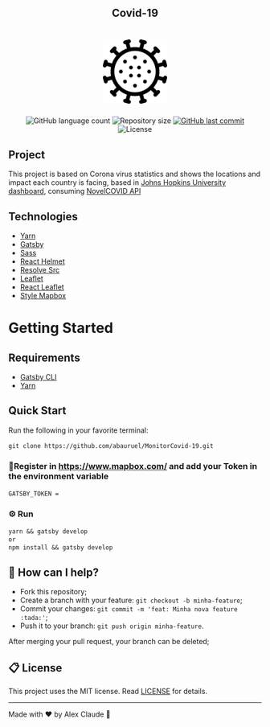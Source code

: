 <h2 align="center">Covid-19</h2>

<h1 align="center">
<img src="./src/assets/images/virus.png" alt=" icones by https://www.flaticon.com/br/autores/freepik www.flaticon.com">

</h1>
<p align="center">
  
  <img alt="GitHub language count" src="https://img.shields.io/github/languages/count/abauruel/MonitorCovid-19"/>

  <img alt="Repository size" src="https://img.shields.io/github/repo-size/abauruel/MonitorCovid-19"/>
  
 <a href="https://github.com/abauruel/MonitorCovid-19/commits/master">
    <img alt="GitHub last commit" src="https://img.shields.io/github/last-commit/abauruel/MonitorCovid-19"/>
  </a>
 <img alt="License" src="https://img.shields.io/badge/license-MIT-brightgreen">
</p>

## Project

This project is based on Corona virus statistics and shows the locations and impact each country is facing, based in [Johns Hopkins University dashboard](https://www.arcgis.com/apps/opsdashboard/index.html#/bda7594740fd40299423467b48e9ecf6), consuming [NovelCOVID API](https://github.com/NovelCOVID/API)

## Technologies

- [Yarn](https://yarnpkg.com/en/)
- [Gatsby](https://www.gatsbyjs.org/)
- [Sass](https://sass-lang.com)
- [React Helmet](https://github.com/nfl/react-helmet)
- [Resolve Src](https://github.com/alampros/gatsby-plugin-resolve-src)
- [Leaflet](https://leafletjs.com/)
- [React Leaflet](https://react-leaflet.js.org)
- [Style Mapbox](https://docs.mapbox.com/mapbox.js/example/v1.0.0/leaflet-studio-style/)

# Getting Started

## Requirements

- [Gatsby CLI](https://www.npmjs.com/package/gatsby-cli)
- [Yarn](https://yarnpkg.com/en/)

## Quick Start

Run the following in your favorite terminal:

```
git clone https://github.com/abauruel/MonitorCovid-19.git

```

### 📝Register in https://www.mapbox.com/ and add your Token in the environment variable

```
GATSBY_TOKEN =
```

### ⚙️ Run

```
yarn && gatsby develop
or
npm install && gatsby develop
```

## 🤔 How can I help?

- Fork this repository;
- Create a branch with your feature: `git checkout -b minha-feature`;
- Commit your changes: `git commit -m 'feat: Minha nova feature :tada:'`;
- Push it to your branch: `git push origin minha-feature`.

After merging your pull request, your branch can be deleted;

## 📋 License

This project uses the MIT license. Read [LICENSE](LICENSE.md) for details.

---

Made with ♥ by Alex Claude :wave:
